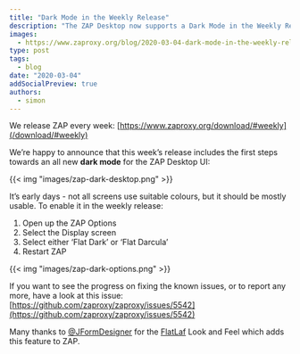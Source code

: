 ```yaml
---
title: "Dark Mode in the Weekly Release"
description: "The ZAP Desktop now supports a Dark Mode in the Weekly Release"
images:
  - https://www.zaproxy.org/blog/2020-03-04-dark-mode-in-the-weekly-release/images/zap-dark-desktop.png
type: post
tags:
  - blog
date: "2020-03-04"
addSocialPreview: true
authors:
  - simon
---
```


We release ZAP every week: [https://www.zaproxy.org/download/#weekly](/download/#weekly)

We’re happy to announce that this week’s release includes the first steps towards an all new **dark mode** for the ZAP Desktop UI:

{{< img "images/zap-dark-desktop.png" >}}

It’s early days - not all screens use suitable colours, but it should be mostly usable.
To enable it in the weekly release:

1. Open up the ZAP Options
1. Select the Display screen
1. Select either ‘Flat Dark’ or ‘Flat Darcula’
1. Restart ZAP

{{< img "images/zap-dark-options.png" >}}

If you want to see the progress on fixing the known issues, or to report any more, have a look at this issue: [https://github.com/zaproxy/zaproxy/issues/5542](https://github.com/zaproxy/zaproxy/issues/5542)

Many thanks to [@JFormDesigner](https://twitter.com/JFormDesigner) for the [FlatLaf](https://github.com/JFormDesigner/FlatLaf) Look and Feel which adds this feature to ZAP.
